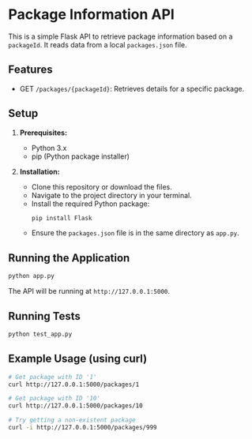 # Package Information API

This is a simple Flask API to retrieve package information based on a `packageId`. It reads data from a local `packages.json` file.

## Features

*   GET `/packages/{packageId}`: Retrieves details for a specific package.

## Setup

1.  **Prerequisites:**
    *   Python 3.x
    *   pip (Python package installer)

2.  **Installation:**
    *   Clone this repository or download the files.
    *   Navigate to the project directory in your terminal.
    *   Install the required Python package:
        ```bash
        pip install Flask
        ```
    *   Ensure the `packages.json` file is in the same directory as `app.py`.

## Running the Application

```bash
python app.py
```
The API will be running at `http://127.0.0.1:5000`.

## Running Tests

```bash
python test_app.py
```

## Example Usage (using curl)

```bash
# Get package with ID '1'
curl http://127.0.0.1:5000/packages/1

# Get package with ID '10'
curl http://127.0.0.1:5000/packages/10

# Try getting a non-existent package
curl -i http://127.0.0.1:5000/packages/999
```
